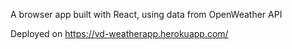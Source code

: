 A browser app built with React, using data from OpenWeather API

Deployed on https://vd-weatherapp.herokuapp.com/
